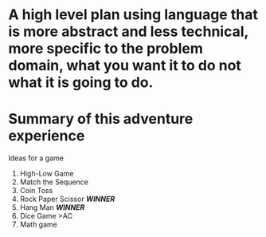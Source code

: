 # A high level plan using language that is more abstract and less technical, more specific to the problem domain, what you want it to do not what it is going to do.

# Summary of this adventure experience
Ideas for a game
1. High-Low Game
2. Match the Sequence
3. Coin Toss
4. Rock Paper Scissor ***WINNER***
5. Hang Man  ***WINNER***
6. Dice Game >AC
7. Math game


